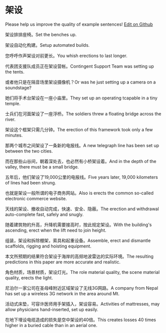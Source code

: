 # 架设

Please help us improve the quality of example sentences! [Edit on Github](https://github.com/jiyushe/jiyu-example-sentence-source/blob/main/chinese/jiashe_1.md)

<p><span class="chinese">架设排排座椅。</span><span class="english">Set the benches up.</span></p>

<p><span class="chinese">架设自动化构建。</span><span class="english">Setup automated builds.</span></p>

<p><span class="chinese">您呼呼作声架设对前更长。</span><span class="english">You whish erections to last longer.</span></p>

<p><span class="chinese">代表团支援队成员正在架设营帐。</span><span class="english">Contingent Support Team was setting up the tents.</span></p>

<p><span class="chinese">或者他只是在隔音场里架设摄像机？</span><span class="english">Or was he just setting up a camera on a soundstage?</span></p>

<p><span class="chinese">她们将手术台架设在一座小庙里。</span><span class="english">They set up an operating tcapable in a tiny temple.</span></p>

<p><span class="chinese">士兵们在河面架设了一座浮桥。</span><span class="english">The soldiers threw a floating bridge across the river.</span></p>

<p><span class="chinese">架设这个框架只需几分钟。</span><span class="english">The erection of this framework took only a few minutes.</span></p>

<p><span class="chinese">那两个城市之间架设了一条新的电报线。</span><span class="english">A new telegraph line has been set up between the two cities.</span></p>

<p><span class="chinese">而在那些山谷间，朝着深处去，也必然有小桥架设着。</span><span class="english">And in the depth of the valley, there must be a small bridge.</span></p>

<p><span class="chinese">五年后，他们架设了19,000公里的电报线。</span><span class="english">Five years later, 19,000 kilometers of lines had been strung.</span></p>

<p><span class="chinese">也就是架设一般所谓的电子商务网站。</span><span class="english">Also is erects the common so-called electronic commerce website.</span></p>

<p><span class="chinese">天线的架设、撤收自动完成，快速、安全、隐蔽。</span><span class="english">The erection and withdrawal auto-complete fast, safely and snugly.</span></p>

<p><span class="chinese">随着建筑物的升高，升降机需要接高时，按此规定架设。</span><span class="english">With the building's ascending, erect when the lift need to join height.</span></p>

<p><span class="chinese">组装，架设和拆除棚架，索具和起重设备。</span><span class="english">Assemble, erect and dismantle scaffolds, rigging and hoisting equipment.</span></p>

<p><span class="chinese">本文所预期的结果符合架设于海岸的高频地波雷达的实际环境。</span><span class="english">The resulting predictions in this paper are more accurate and realistic.</span></p>

<p><span class="chinese">角色材质，场景材质，架设灯光。</span><span class="english">The role material quality, the scene material quality, erects the light.</span></p>

<p><span class="chinese">尼泊尔一家公司在圣母峰附近区域架设了无线3G网路。</span><span class="english">A company from Nepal has set up a wireless 3G network in the area around Mt.</span></p>

<p><span class="chinese">活动式床垫，可容许医师用手架插入，架设容易。</span><span class="english">Activities of mattresses, may allow physicians hand-inserted, set up easily.</span></p>

<p><span class="chinese">在地下埋设电缆造成的损失是空中架设的40倍。</span><span class="english">This creates losses 40 times higher in a buried cable than in an aerial one.</span></p>

